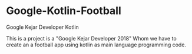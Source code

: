 # Google-Kotlin-Football
Google Kejar Developer Kotlin

This is a project is a "Google Kejar Developer 2018"
Whom we have to create an a football app using kotlin as main language programming code.
